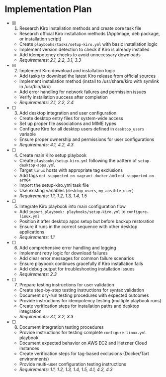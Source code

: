 # Implementation Plan

- [x] 1. Research Kiro installation methods and create core task file
  - Research official Kiro installation methods (AppImage, deb package, or installation script)
  - Create `playbooks/tasks/setup-kiro.yml` with basic installation logic
  - Implement version detection to check if Kiro is already installed
  - Add idempotency checks to avoid unnecessary downloads
  - _Requirements: 2.1, 2.2, 3.1, 3.3_

- [x] 2. Implement Kiro download and installation logic
  - Add tasks to download the latest Kiro release from official sources
  - Implement installation method (install to /usr/share/kiro with symlink in /usr/bin/kiro)
  - Add error handling for network failures and permission issues
  - Verify installation success after completion
  - _Requirements: 2.1, 2.2, 2.4_

- [ ] 3. Add desktop integration and user configuration
  - Create desktop entry files for system-wide access
  - Set up proper file associations and MIME types
  - Configure Kiro for all desktop users defined in `desktop_users` variable
  - Ensure proper ownership and permissions for user configurations
  - _Requirements: 4.1, 4.2, 4.3_

- [ ] 4. Create main Kiro setup playbook
  - Create `playbooks/setup-kiro.yml` following the pattern of `setup-desktop-apps.yml`
  - Target `linux` hosts with appropriate tag exclusions
  - Add tags `not-supported-on-vagrant-docker` and `not-supported-on-arm64`
  - Import the setup-kiro.yml task file
  - Use existing variables (`desktop_users`, `my_ansible_user`)
  - _Requirements: 1.1, 1.2, 1.3, 1.4, 1.5_

- [ ] 5. Integrate Kiro playbook into main configuration flow
  - Add `import_playbook: playbooks/setup-kiro.yml` to `configure-linux.yml`
  - Position it after desktop apps setup but before backup restoration
  - Ensure it runs in the correct sequence with other desktop applications
  - _Requirements: 1.1_

- [ ] 6. Add comprehensive error handling and logging
  - Implement retry logic for download failures
  - Add clear error messages for common failure scenarios
  - Ensure playbook continues gracefully if Kiro installation fails
  - Add debug output for troubleshooting installation issues
  - _Requirements: 2.3_

- [ ] 7. Prepare testing instructions for user validation
  - Create step-by-step testing instructions for syntax validation
  - Document dry-run testing procedures with expected outcomes
  - Provide instructions for idempotency testing (multiple playbook runs)
  - Create verification steps for installation paths and desktop integration
  - _Requirements: 3.1, 3.2, 3.3_

- [ ] 8. Document integration testing procedures
  - Provide instructions for testing complete `configure-linux.yml` playbook
  - Document expected behavior on AWS EC2 and Hetzner Cloud instances
  - Create verification steps for tag-based exclusions (Docker/Tart environments)
  - Provide multi-user configuration testing instructions
  - _Requirements: 1.1, 1.2, 1.3, 1.4, 1.5, 4.1, 4.2, 4.3_